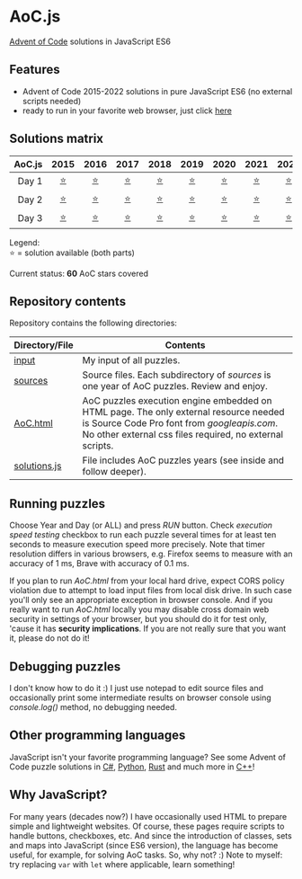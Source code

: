 # AoC.js
[Advent of Code](http://adventofcode.com) solutions in JavaScript ES6


## Features
- Advent of Code 2015-2022 solutions in pure JavaScript ES6 (no external scripts needed)
- ready to run in your favorite web browser, just click [here](https://rawcdn.githack.com/tbielak/AoC_js/master/AoC.html)


## Solutions matrix
AoC.js | 2015 | 2016 | 2017 | 2018 | 2019 | 2020 | 2021 | 2022 | 2023 | 2024
------: | :--: | :--: | :--: | :--: | :--: | :--: | :--: | :--: | :--: | :--:
Day 1 | [⭐](sources/2015/2015_01.js) | [⭐](sources/2016/2016_01.js) | [⭐](sources/2017/2017_01.js) | [⭐](sources/2018/2018_01.js) | [⭐](sources/2019/2019_01.js) | [⭐](sources/2020/2020_01.js) | [⭐](sources/2021/2021_01.js) | [⭐](sources/2022/2022_01.js) | [⭐](sources/2023/2023_01.js) | [⭐](sources/2024/2024_01.js)
Day 2 | [⭐](sources/2015/2015_02.js) | [⭐](sources/2016/2016_02.js) | [⭐](sources/2017/2017_02.js) | [⭐](sources/2018/2018_02.js) | [⭐](sources/2019/2019_02.js) | [⭐](sources/2020/2020_02.js) | [⭐](sources/2021/2021_02.js) | [⭐](sources/2022/2022_02.js) | [⭐](sources/2023/2023_02.js) | [⭐](sources/2024/2024_02.js)
Day 3 | [⭐](sources/2015/2015_03.js) | [⭐](sources/2016/2016_03.js) | [⭐](sources/2017/2017_03.js) | [⭐](sources/2018/2018_03.js) | [⭐](sources/2019/2019_03.js) | [⭐](sources/2020/2020_03.js) | [⭐](sources/2021/2021_03.js) | [⭐](sources/2022/2022_03.js) | [⭐](sources/2023/2023_03.js) | [⭐](sources/2024/2024_03.js)

Legend: <br />
⭐ = solution available (both parts) <br />

Current status: **60** AoC stars covered


## Repository contents

Repository contains the following directories:

| Directory/File         | Contents                                                                                                                                                                                                                                                                            |
| ---------------------- | ----------------------------------------------------------------------------------------------------------------------------------------------------------------------------------------------------------------------------------------------------------------------------------- |
| [input](input)         | My input of all puzzles.                                                                                                                                                                                                                                                            |
| [sources](sources)     | Source files. Each subdirectory of *sources* is one year of AoC puzzles. Review and enjoy.                                                                                                                                                                                                                                                     |
| [AoC.html](AoC.html)   | AoC puzzles execution engine embedded on HTML page. The only external resource needed is Source Code Pro font from *googleapis.com*. No other external css files required, no external scripts.
| [solutions.js](solutions.js) | File includes AoC puzzles years (see inside and follow deeper).


## Running puzzles

Choose Year and Day (or ALL) and press *RUN* button. Check *execution speed testing* checkbox to run each puzzle several times for at least ten seconds to measure execution speed more precisely. Note that timer resolution differs in various browsers, e.g. Firefox seems to measure with an accuracy of 1 ms, Brave with accuracy of 0.1 ms.

If you plan to run *AoC.html* from your local hard drive, expect CORS policy violation due to attempt to load input files from local disk drive. In such case you'll only see an appropriate exception in browser console. And if you really want to run *AoC.html* locally you may disable cross domain web security in settings of your browser, but you should do it for test only, 'cause it has **security implications**. If you are not really sure that you want it, please do not do it!


## Debugging puzzles

I don't know how to do it :) I just use notepad to edit source files and occasionally print some intermediate results on browser console using *console.log()* method, no debugging needed.


## Other programming languages

JavaScript isn't your favorite programming language? See some Advent of Code puzzle solutions in [C#](https://github.com/tbielak/AoC_cs), [Python](https://github.com/tbielak/AoC_py), [Rust](https://github.com/tbielak/AoC_rs) and much more in [C++](https://github.com/tbielak/AoC_cpp)!


## Why JavaScript?

For many years (decades now?) I have occasionally used HTML to prepare simple and lightweight websites. Of course, these pages require scripts to handle buttons, checkboxes, etc. And since the introduction of classes, sets and maps into JavaScript (since ES6 version), the language has become useful, for example, for solving AoC tasks. So, why not? :) Note to myself: try replacing `var` with `let` where applicable, learn something!
